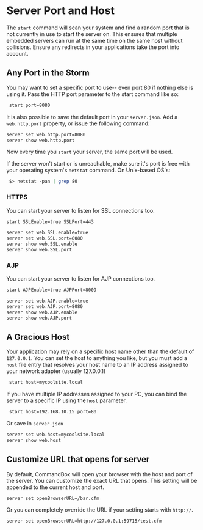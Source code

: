 # Server Port and Host

The `start` command will scan your system and find a random port that is not currently in use to start the server on.  This ensures that multiple embedded servers can run at the same time on the same host without collisions.  Ensure any redirects in your applications take the port into account.

## Any Port in the Storm

You may want to set a specific port to use-- even port 80 if nothing else is using it.  Pass the HTTP port parameter to the start command like so:

```bash
 start port=8080
```

It is also possible to save the default port in your `server.json`.  Add a `web.http.port` property, or issue the following command:

```bash
server set web.http.port=8080
server show web.http.port
```

Now every time you `start` your server, the same port will be used.

If the server won't start or is unreachable, make sure it's port is free with your operating system's `netstat` command.  On Unix-based OS's:

```bash
 $> netstat -pan | grep 80
```

### HTTPS

You can start your server to listen for SSL connections too.

```bash
start SSLEnable=true SSLPort=443
```

```bash
server set web.SSL.enable=true
server set web.SSL.port=8080
server show web.SSL.enable
server show web.SSL.port
```

### AJP

You can start your server to listen for AJP connections too.

```bash
start AJPEnable=true AJPPort=8009
```

```bash
server set web.AJP.enable=true
server set web.AJP.port=8080
server show web.AJP.enable
server show web.AJP.port
```

## A Gracious Host

Your application may rely on a specific host name other than the default of `127.0.0.1`.  You can set the host to anything you like, but you must add a `host` file entry that resolves your host name to an IP address assigned to your network adapter \(usually 127.0.0.1\)

```bash
 start host=mycoolsite.local
```

If you have multiple IP addresses assigned to your PC, you can bind the server to a specific IP using the `host` parameter.

```bash
 start host=192.168.10.15 port=80
```

Or save in `server.json`

```bash
server set web.host=mycoolsite.local
server show web.host
```

## Customize URL that opens for server

By default, CommandBox will open your browser with the host and port of the server.  You can customize the exact URL that opens.  This setting will be appended to the current host and port.
```
server set openBrowserURL=/bar.cfm
```

Or you can completely override the URL if your setting starts with `http://`.

```
server set openBrowserURL=http://127.0.0.1:59715/test.cfm
```


